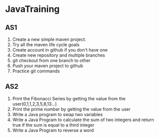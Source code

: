# JavaTraining

## AS1

1) Create a new simple maven project.
2) Try all the maven life cycle goals
3) Create account in github if you don't have one
4) Create new repository and multiple branches                                                                                      
5) git checkout from one branch to other
6) Push your maven project to github
7) Practice git commands


## AS2

1) Print the Fibonacci Series by getting the value from the user(0,1,1,2,3,5,8,13...)
2) Print the prime number by getting the value from the user
3) Write  a Java program to swap two variables
4) Write a Java Program to calculate the sum of two integers and return true if the sum is equal to a third integer
5) Write  a Java Program to reverse a word
